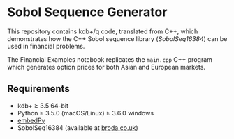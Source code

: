 # Sobol Sequence Generator

This repository contains kdb+/q code, translated from C++, which demonstrates how the C++ Sobol sequence library (_SobolSeq16384_) can be used in financial problems.

The Financial Examples notebook replicates the `main.cpp` C++ program which generates option prices for both Asian and European markets.

## Requirements

- kdb+ ≥ 3.5 64-bit
- Python ≥ 3.5.0 (macOS/Linux) ≥ 3.6.0 windows
- [embedPy](https://github.com/KxSystems/embedPy)
- SobolSeq16384 (available at [broda.co.uk](http://www.broda.co.uk/SobolSeq/SobolOptionPricing.ZIP))
